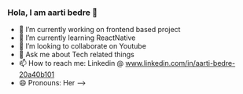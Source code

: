 ### Hola, I am aarti bedre 👋

- 🔭 I’m currently working on frontend based project
- 🌱 I’m currently learning ReactNative
- 👯 I’m looking to collaborate on Youtube
- 💬 Ask me about Tech related things
- 📫 How to reach me: Linkedin @ www.linkedin.com/in/aarti-bedre-20a40b101
- 😄 Pronouns: Her
-->
